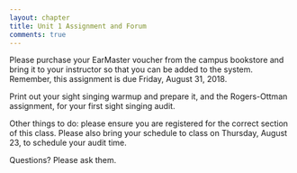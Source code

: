 ```yaml
---
layout: chapter
title: Unit 1 Assignment and Forum
comments: true
---
```


Please purchase your EarMaster voucher from the campus bookstore and bring it to your instructor so that you can be added to the system. Remember, this assignment is due Friday, August 31, 2018.

Print out your sight singing warmup and prepare it, and the Rogers-Ottman assignment, for your first sight singing audit.

Other things to do: please ensure you are registered for the correct section of this class. Please also bring your schedule to class on Thursday, August 23, to schedule your audit time.

Questions? Please ask them.

